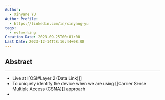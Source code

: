 ```yaml
---
Author:
  - Xinyang YU
Author Profile:
  - https://linkedin.com/in/xinyang-yu
tags:
  - networking
Creation Date: 2023-09-25T00:01:00
Last Date: 2023-12-14T18:16:44+08:00
---
```

## Abstract
---
- Live at [[OSI#Layer 2 (Data Link)]]
- To uniquely identify the device when we are using [[Carrier Sense Multiple Access (CSMA)]] approach
- 